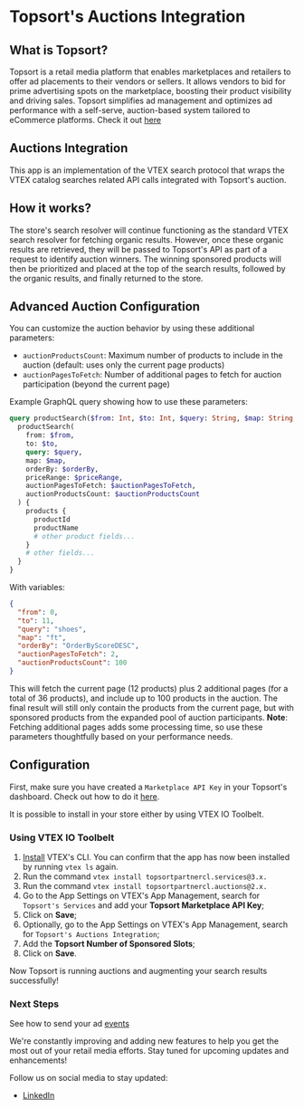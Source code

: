 # Topsort's Auctions Integration

## What is Topsort?

Topsort is a retail media platform that enables marketplaces and retailers to offer ad placements to their vendors or sellers. It allows vendors to bid for prime advertising spots on the marketplace, boosting their product visibility and driving sales. Topsort simplifies ad management and optimizes ad performance with a self-serve, auction-based system tailored to eCommerce platforms. Check it out [here](https://www.topsort.com)

## Auctions Integration

This app is an implementation of the VTEX search protocol that wraps the VTEX catalog searches related API calls integrated with Topsort's auction.

## How it works?

The store's search resolver will continue functioning as the standard VTEX search resolver for fetching organic results. However, once these organic results are retrieved, they will be passed to Topsort's API as part of a request to identify auction winners. The winning sponsored products will then be prioritized and placed at the top of the search results, followed by the organic results, and finally returned to the store.

## Advanced Auction Configuration

You can customize the auction behavior by using these additional parameters:

- `auctionProductsCount`: Maximum number of products to include in the auction (default: uses only the current page products)
- `auctionPagesToFetch`: Number of additional pages to fetch for auction participation (beyond the current page)

Example GraphQL query showing how to use these parameters:

```graphql
query productSearch($from: Int, $to: Int, $query: String, $map: String, $orderBy: String, $priceRange: String, $auctionPagesToFetch: Int, $auctionProductsCount: Int) {
  productSearch(
    from: $from,
    to: $to,
    query: $query,
    map: $map,
    orderBy: $orderBy,
    priceRange: $priceRange,
    auctionPagesToFetch: $auctionPagesToFetch,
    auctionProductsCount: $auctionProductsCount
  ) {
    products {
      productId
      productName
      # other product fields...
    }
    # other fields...
  }
}
```

With variables:
```json
{
  "from": 0,
  "to": 11,
  "query": "shoes",
  "map": "ft",
  "orderBy": "OrderByScoreDESC",
  "auctionPagesToFetch": 2,
  "auctionProductsCount": 100
}
```

This will fetch the current page (12 products) plus 2 additional pages (for a total of 36 products), and include up to 100 products in the auction. The final result will still only contain the products from the current page, but with sponsored products from the expanded pool of auction participants. **Note**: Fetching additional pages adds some processing time, so use these parameters thoughtfully based on your performance needs.

## Configuration

First, make sure you have created a `Marketplace API Key` in your Topsort's dashboard. Check out how to do it [here](https://api.docs.topsort.com/api-reference/authentication).

It is possible to install in your store either by using VTEX IO Toolbelt.

### Using VTEX IO Toolbelt

1. [Install](https://developers.vtex.com/docs/guides/vtex-io-documentation-vtex-io-cli-install) VTEX's CLI. You can confirm that the app has now been installed by running `vtex ls` again.
2. Run the command `vtex install topsortpartnercl.services@3.x.`
3. Run the command `vtex install topsortpartnercl.auctions@2.x.`
4. Go to the App Settings on VTEX's App Management, search for `Topsort's Services` and add your **Topsort Marketplace API Key**;
5. Click on **Save**;
6. Optionally, go to the App Settings on VTEX's App Management, search for `Topsort's Auctions Integration`;
7. Add the __Topsort Number of Sponsored Slots__;
8. Click on **Save**.

Now Topsort is running auctions and augmenting your search results successfully!

### Next Steps
See how to send your ad [events](https://developers.vtex.com/docs/apps/topsortpartnercl.events)

We're constantly improving and adding new features to help you get the most out of your retail media efforts. Stay tuned for upcoming updates and enhancements!

Follow us on social media to stay updated:
- [LinkedIn](https://www.linkedin.com/company/topsort)

